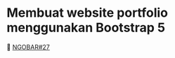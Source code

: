 # Membuat website portfolio menggunakan Bootstrap 5


🚀 [NGOBAR#27](https://youtu.be/LkR-9Z1sle8 "Web Programming UNPAS")  